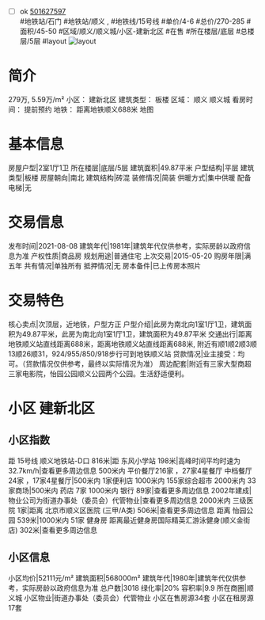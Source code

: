 - [ ] ok [501627597](https://bj.5i5j.com/ershoufang/501627597.html)  
 #地铁站/石门 #地铁站/顺义 ,  #地铁线/15号线
#单价/4-6 #总价/270-285 #面积/45-50   #区域/顺义/顺义城/小区-建新北区 #在售 #所在楼层/底层 #总楼层/5层 #layout 
![layout](http://image2a.5i5j.com/bdir/layout/40eef3e1c6cf4ac3ad588781909992bb.jpg_P5.jpg) 
# 简介 
 279万,  5.59万/m² 
小区： 建新北区
建筑类型： 板楼
区域： 顺义 顺义城
看房时间： 提前预约
地铁： 距离地铁顺义688米 地图
# 基本信息 
 房屋户型|2室1厅1卫
所在楼层|底层/5层
建筑面积|49.87平米
户型结构|平层
建筑类型|板楼
房屋朝向|南北
建筑结构|砖混
装修情况|简装
供暖方式|集中供暖
配备电梯|无
# 交易信息 
 发布时间|2021-08-08
建筑年代|1981年|建筑年代仅供参考，实际房龄以政府信息为准
产权性质|商品房
规划用途|普通住宅
上次交易|2015-05-20
购房年限|满五年
共有情况|单独所有
抵押情况|无
房本备件|已上传房本照片
# 交易特色 
 核心卖点|次顶层，近地铁，户型方正
户型介绍|此房为南北向1室1厅1卫，建筑面积为49.87平米，此房为南北向1室1厅1卫，建筑面积为49.87平米
交通出行|距离地铁顺义站直线距离688米，距离地铁顺义站直线距离688米, 附近有顺1顺2顺3顺13顺26顺31，924/955/850/918步行可到地铁顺义站
贷款情况|业主接受：均可。（贷款情况仅供参考，最终以实际情况为准）
周边配套|附近有三家大型商超三家电影院，怡园公园顺义公园两个公园。生活舒适便利。
# 小区 建新北区
## 小区指数 
 距 15号线 顺义地铁站-D口 816米|距 东风小学站 198米|高峰时间平均时速为32.7km/h|查看更多周边信息
500米内 平价餐厅216家 ，27家4星餐厅
中档餐厅24家 ，17家4星餐厅|500米内 1家便利店
1000米内 155家综合超市
2000米内 33家商场|500米内 药店 7家
1000米内 银行 89家|查看更多周边信息
2002年建成|物业公司为街道办事处（委员会）代管物业|查看更多周边信息
2000米内 三级医院 1家|距离 北京市顺义区医院 (三甲/A类) 506米|查看更多周边信息
距离 怡园公园 539米|1000米内 51家 健身房
距离最近健身房国际精英汇游泳健身(顺义金街店) 302米|查看更多周边信息
## 小区信息 
 小区均价|52111元/m²
建筑面积|568000m²
建筑年代|1980年|建筑年代仅供参考，实际房龄以政府信息为准
总户数|3018
绿化率|20%
容积率|9.9
所在商圈|顺义城
小区物业|街道办事处（委员会）代管物业
小区在售房源34套
小区在租房源17套
